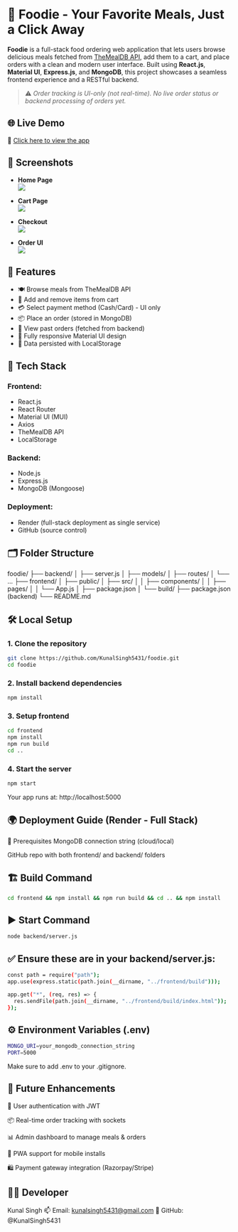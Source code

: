 # 🍕 Foodie - Your Favorite Meals, Just a Click Away

**Foodie** is a full-stack food ordering web application that lets users browse delicious meals fetched from [TheMealDB API](https://www.themealdb.com/), add them to a cart, and place orders with a clean and modern user interface. Built using **React.js**, **Material UI**, **Express.js**, and **MongoDB**, this project showcases a seamless frontend experience and a RESTful backend.

> ⚠️ *Order tracking is UI-only (not real-time). No live order status or backend processing of orders yet.*


## 🌐 Live Demo

🔗 [Click here to view the app](https://your-deployed-url.onrender.com)

## 📸 Screenshots

- **Home Page**  
  ![](screenshots/home.png)

- **Cart Page**  
  ![](screenshots/cart.png)

- **Checkout**  
  ![](screenshots/checkout.png)

- **Order UI**  
  ![](screenshots/order-ui.png)

## 🚀 Features

- 🍽️ Browse meals from TheMealDB API
- 🛒 Add and remove items from cart
- 💳 Select payment method (Cash/Card) - UI only
- 📦 Place an order (stored in MongoDB)
- 🧾 View past orders (fetched from backend)
- 🎨 Fully responsive Material UI design
- 💾 Data persisted with LocalStorage

## 🧰 Tech Stack

### Frontend:
- React.js
- React Router
- Material UI (MUI)
- Axios
- TheMealDB API
- LocalStorage

### Backend:
- Node.js
- Express.js
- MongoDB (Mongoose)

### Deployment:
- Render (full-stack deployment as single service)
- GitHub (source control)

## 🗂 Folder Structure
foodie/
├── backend/
│ ├── server.js
│ ├── models/
│ ├── routes/
│ └── ...
├── frontend/
│ ├── public/
│ ├── src/
│ │ ├── components/
│ │ ├── pages/
│ │ └── App.js
│ ├── package.json
│ └── build/
├── package.json (backend)
└── README.md 

## 🛠️ Local Setup

### 1. Clone the repository

```bash
git clone https://github.com/KunalSingh5431/foodie.git
cd foodie
```

### 2. Install backend dependencies
``` bash
npm install
```

### 3. Setup frontend
``` bash
cd frontend
npm install
npm run build
cd ..
```
### 4. Start the server
``` bash
npm start
```

Your app runs at: http://localhost:5000

## 🌍 Deployment Guide (Render - Full Stack)
🧾 Prerequisites
MongoDB connection string (cloud/local)

GitHub repo with both frontend/ and backend/ folders

## 🏗️ Build Command
``` bash
cd frontend && npm install && npm run build && cd .. && npm install
```
## ▶️ Start Command
``` bash
node backend/server.js
```
## ✅ Ensure these are in your backend/server.js:
``` bash
const path = require("path");
app.use(express.static(path.join(__dirname, "../frontend/build")));

app.get("*", (req, res) => {
  res.sendFile(path.join(__dirname, "../frontend/build/index.html"));
});
```
## ⚙️ Environment Variables (.env)
``` bash
MONGO_URI=your_mongodb_connection_string
PORT=5000
```

Make sure to add .env to your .gitignore.

## 🧠 Future Enhancements
🔐 User authentication with JWT

📦 Real-time order tracking with sockets

📊 Admin dashboard to manage meals & orders

📱 PWA support for mobile installs

🛍️ Payment gateway integration (Razorpay/Stripe)

## 👨‍💻 Developer
Kunal Singh
📫 Email: kunalsingh5431@gmail.com
🔗 GitHub: @KunalSingh5431
